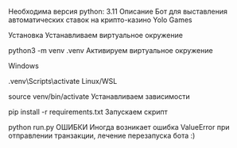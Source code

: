 Необходима версия python: 3.11
Описание
Бот для выставления автоматических ставок на крипто-казино Yolo Games

Установка
Устанавливаем виртуальное окружение

python3 -m venv .venv
Активируем виртуальное окружение

Windows

.venv\Scripts\activate
Linux/WSL

source venv/bin/activate
Устанавливаем зависимости

pip install -r requirements.txt
Запускаем скрипт

python run.py
ОШИБКИ
Иногда возникает ошибка ValueError при отправлении транзакции, лечение перезапуска бота :)
